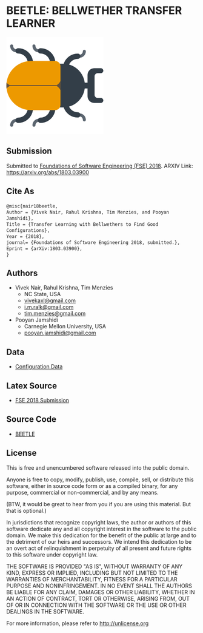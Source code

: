 # BEETLE: **BE**LLW**E**THER **T**RANSFER **LE**ARNER 
![](/beetle.png)
## Submission 

Submitted to [Foundations of Software Engineering (FSE) 2018](https://conf.researchr.org/home/fse-2018). ARXIV Link: https://arxiv.org/abs/1803.03900

## Cite As

```
@misc{nair18beetle,
Author = {Vivek Nair, Rahul Krishna, Tim Menzies, and Pooyan Jamshidi},
Title = {Transfer Learning with Bellwethers to Find Good Configurations},
Year = {2018},
journal= {Foundations of Software Engineering 2018, submitted.},
Eprint = {arXiv:1803.03900},
}
```

## Authors

+ Vivek Nair, Rahul Krishna, Tim Menzies
  + NC State, USA 
  + vivekaxl@gmail.com
  + i.m.ralk@gmail.com
  + tim.menzies@gmail.com
+ Pooyan Jamshidi
  + Carnegie Mellon University, USA 
  + pooyan.jamshidi@gmail.com 

## Data

+ [Configuration Data](/src/Data)

## Latex Source

+ [FSE 2018 Submission](https://arxiv.org/e-print/1803.03900)

## Source Code

+ [BEETLE](/src/)

## License

This is free and unencumbered software released into the public domain.

Anyone is free to copy, modify, publish, use, compile, sell, or distribute this software, either in source code form or as a compiled binary, for any purpose, commercial or non-commercial, and by any means.

(BTW, it would be great to hear from you if you are using this material. But that is optional.)

In jurisdictions that recognize copyright laws, the author or authors of this software dedicate any and all copyright interest in the software to the public domain. We make this dedication for the benefit of the public at large and to the detriment of our heirs and successors. We intend this dedication to be an overt act of relinquishment in perpetuity of all present and future rights to this software under copyright law.

THE SOFTWARE IS PROVIDED "AS IS", WITHOUT WARRANTY OF ANY KIND, EXPRESS OR IMPLIED, INCLUDING BUT NOT LIMITED TO THE WARRANTIES OF MERCHANTABILITY, FITNESS FOR A PARTICULAR PURPOSE AND NONINFRINGEMENT. IN NO EVENT SHALL THE AUTHORS BE LIABLE FOR ANY CLAIM, DAMAGES OR OTHER LIABILITY, WHETHER IN AN ACTION OF CONTRACT, TORT OR OTHERWISE, ARISING FROM, OUT OF OR IN CONNECTION WITH THE SOFTWARE OR THE USE OR OTHER DEALINGS IN THE SOFTWARE.

For more information, please refer to http://unlicense.org

